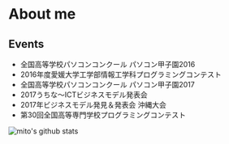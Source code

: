 # About me

## Events
- 全国高等学校パソコンコンクール パソコン甲子園2016
- 2016年度愛媛大学工学部情報工学科プログラミングコンテスト
- 全国高等学校パソコンコンクール パソコン甲子園2017
- 2017うちな〜ICTビジネスモデル発表会
- 2017年ビジネスモデル発見＆発表会 沖縄大会
- 第30回全国高等専門学校プログラミングコンテスト

![mito's github stats](https://github-readme-stats.vercel.app/api?username=mitohato&count_private=true&theme=radical)
